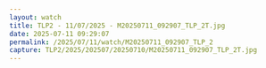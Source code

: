 ```yaml
---
layout: watch
title: TLP2 - 11/07/2025 - M20250711_092907_TLP_2T.jpg
date: 2025-07-11 09:29:07
permalink: /2025/07/11/watch/M20250711_092907_TLP_2
capture: TLP2/2025/202507/20250710/M20250711_092907_TLP_2T.jpg
---
```

